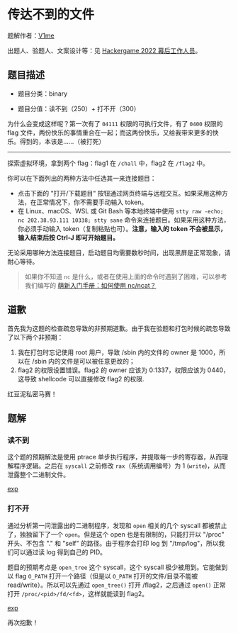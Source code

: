 # 传达不到的文件

题解作者：[V1me](https://github.com/Roarcannotprogramming)

出题人、验题人、文案设计等：见 [Hackergame 2022 幕后工作人员](../../credits.pdf)。

## 题目描述

- 题目分类：binary

- 题目分值：读不到（250）+ 打不开（300）

为什么会变成这样呢？第一次有了 `04111` 权限的可执行文件，有了 `0400` 权限的 flag 文件，两份快乐的事情重合在一起；而这两份快乐，又给我带来更多的快乐。得到的，本该是……（被打死）

---

探索虚拟环境，拿到两个 flag：flag1 在 `/chall` 中，flag2 在 `/flag2` 中。

你可以在下面列出的两种方法中任选其一来连接题目：

- 点击下面的 "打开/下载题目" 按钮通过网页终端与远程交互。如果采用这种方法，在正常情况下，你不需要手动输入 token。
- 在 Linux、macOS、WSL 或 Git Bash 等本地终端中使用 `stty raw -echo; nc 202.38.93.111 10338; stty sane` 命令来连接题目。如果采用这种方法，你必须手动输入 token（复制粘贴也可）。**注意，输入的 token 不会被显示，输入结束后按 Ctrl-J 即可开始题目。**

无论采用哪种方法连接题目，启动题目均需要数秒时间，出现黑屏是正常现象，请耐心等待。

> 如果你不知道 `nc` 是什么，或者在使用上面的命令时遇到了困难，可以参考我们编写的 [萌新入门手册：如何使用 nc/ncat？](https://lug.ustc.edu.cn/planet/2019/09/how-to-use-nc/)

## 道歉

首先我为这题的检查疏忽导致的非预期道歉。由于我在验题和打包时候的疏忽导致了以下两个非预期：

1. 我在打包时忘记使用 root 用户，导致 /sbin 内的文件的 owner 是 1000，所以在 /sbin 内的文件是可以被任意更改的；
2. flag2 的权限设置错误。flag2 的 owner 应该为 0:1337，权限应该为 0440，这导致 shellcode 可以直接修改 flag2 的权限.

红豆泥私密马赛！

## 题解

### 读不到

这个题的预期解法是使用 ptrace 单步执行程序，并提取每一步的寄存器，从而理解程序逻辑。之后在 `syscall` 之前修改 `rax`（系统调用编号）为 1 (`write`)，从而泄露整个二进制文件。

[exp](./src/payload/exp_1.c)

### 打不开

通过分析第一问泄露出的二进制程序，发现和 `open` 相关的几个 syscall 都被禁止了，独独留下了一个 `open`。但是这个 open 也是有限制的，只能打开以 "/proc" 开头、不包含 "." 和 "self" 的路径。由于程序会打印 log 到 "/tmp/log"，所以我们可以通过读 log 得到自己的 PID。

题目的预期考点是 `open_tree` 这个 syscall，这个 syscall 极少被用到。它能做到以 flag `O_PATH` 打开一个路径（但是以 `O_PATH` 打开的文件/目录不能被 read/write）。所以可以先通过 `open_tree()` 打开 /flag2，之后通过 `open()` 正常打开 `/proc/<pid>/fd/<fd>`，这样就能读到 flag2。

[exp](./src/payload/exp_2.go)

再次抱歉！
